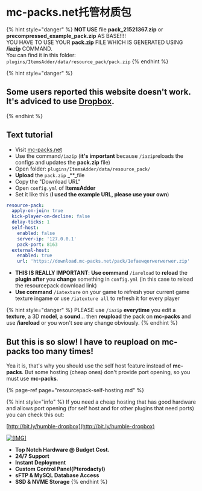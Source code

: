 # mc-packs.net托管材质包

{% hint style="danger" %}
**NOT USE** file **pack\_21521367.zip** or **precompressed\_example\_pack.zip** AS BASE!!!!  
YOU HAVE TO USE YOUR **pack.zip** FILE WHICH IS GENERATED USING **/iazip** COMMAND.  
You can find it in this folder: `plugins/ItemsAdder/data/resource_pack/pack.zip`
{% endhint %}

{% hint style="danger" %}
## Some users reported this website doesn't work. It's adviced to use [Dropbox](resourcepack-on-dropbox.md).
{% endhint %}

## Text tutorial

* Visit [mc-packs.net](https://mc-packs.net/)
* Use the command`/iazip` \(**it's important** because `/iazip`reloads the configs and updates the **pack.zip** file\)
* Open folder: `plugins/ItemsAdder/data/resource_pack/`
* **Upload** the `pack.zip` _\*\*_file
* Copy the "Download URL"
* Open `config.yml` of **ItemsAdder**
* Set it like this \(**I used the example URL, please use your own**\)

```yaml
resource-pack:
  apply-on-join: true
  kick-player-on-decline: false
  delay-ticks: 1
  self-host:
    enabled: false
    server-ip: '127.0.0.1'
    pack-port: 8163
  external-host:
    enabled: true
    url: 'https://download.mc-packs.net/pack/1efaewqerwerwerwer.zip'
```

* **THIS IS REALLY IMPORTANT**: **Use command** `/iareload` to **reload** the **plugin after** you **change** something in `config.yml` \(in this case to reload the resourcepack download link\)
* **Use command** `/iatexture` on your game to refresh your current game texture ingame or use `/iatexture all` to refresh it for every player

{% hint style="danger" %}
PLEASE use `/iazip` **everytime** you edit a **texture**, a 3D **model**, a **sound**... then **reupload** the pack on **mc-packs** and use **/iareload** or you won't see any change obviously.
{% endhint %}

## But this is so slow! I have to reupload on mc-packs too many times!

Yea it is, that's why you should use the self host feature instead of **mc-packs**. But some hosting \(cheap ones\) don't provide port opening, so you must use **mc-packs**.

{% page-ref page="resourcepack-self-hosting.md" %}

{% hint style="info" %}
If you need a cheap hosting that has good hardware and allows port opening \(for self host and for other plugins that need ports\) you can check this out:

[http://bit.ly/humble-dropbox](http://bit.ly/humble-dropbox)

[![\[&#x200B;IMG\]](https://proxy.spigotmc.org/79afd6d87a5bfbed0addd07d59139b29552f0627?url=https%3A%2F%2Fi.imgur.com%2FMMICa0s.jpg)](https://bit.ly/2MOtOR5)

* **Top Notch Hardware @ Budget Cost.**
* **24/7 Support**
* **Instant Deployment**
* **Custom Control Panel\(Pterodactyl\)**
* **sFTP & MySQL Database Access**
* **SSD & NVME Storage**
{% endhint %}

